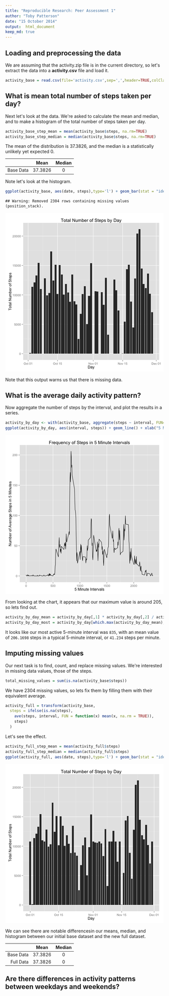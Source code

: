 ```yaml
---
title: "Reproducible Research: Peer Assessment 1"
author: "Toby Patterson"
date: "15 October 2014"
output:  html_document
keep_md: true
---
```




## Loading and preprocessing the data

We are assuming that the activity.zip file is in the current directory, so let's extract the data into a **activity.csv** file and load it.



```r
activity_base = read.csv(file='activity.csv',sep=',',header=TRUE,colClasses=c('integer','Date','integer'))
```

## What is mean total number of steps taken per day?

Next let's look at the data.  We're asked to calculate the mean and median, and to make a histogram of the total number of steps taken per day.


```r
activity_base_step_mean = mean(activity_base$steps, na.rm=TRUE)
activity_base_step_median = median(activity_base$steps, na.rm=TRUE)
```

The mean of the distribution is 37.3826, and the median is a statistically unlikely yet expected 0.

|    | Mean   | Median  |
|---:|:------:|:-------:|
|  Base Data | 37.3826  | 0  |

Note let's look at the histogram.


```r
ggplot(activity_base, aes(date, steps),type='l') + geom_bar(stat = "identity")+ labs(title = "Total Number of Steps by Day", x = "Day", y = "Total Number of Steps")
```

```
## Warning: Removed 2304 rows containing missing values (position_stack).
```

![plot of chunk basic_exploration_histogram](figure/basic_exploration_histogram.png) 

Note that this output warns us that there is missing data.

## What is the average daily activity pattern?

Now aggregate the number of steps by the interval, and plot the results in a series.


```r
activity_by_day <- with(activity_base, aggregate(steps ~ interval, FUN=mean, na.rm=T))
ggplot(activity_by_day, aes(interval, steps)) + geom_line() + xlab("5 Minute Intervals") + ylab("Number of Average Steps in 5 Minutes") + ggtitle("Frequency of Steps in 5 Minute Intervals")
```

![plot of chunk daily_activity_plot](figure/daily_activity_plot.png) 

From looking at the chart, it appears that our maximum value is around 205, so lets find out.


```r
activity_by_day_mean = activity_by_day[,1] * activity_by_day[,2] / activity_by_day[,1]
activity_by_day_most = activity_by_day[which.max(activity_by_day_mean),]
```

It looks like our most active 5-minute interval was ``835``, with an mean value of ``206.1698`` steps in a typical 5-minute interval, or ``41.234`` steps per minute.

## Imputing missing values

Our next task is to find, count, and replace missing values.  We're interested in missing data values, those of the steps.


```r
total_missing_values = sum(is.na(activity_base$steps))
```

We have 2304 missing values, so lets fix them by filling them with their equivalent average.


```r
activity_full = transform(activity_base, 
  steps = ifelse(is.na(steps), 
    ave(steps, interval, FUN = function(x) mean(x, na.rm = TRUE)), 
    steps)
  )
```

Let's see the effect.


```r
activity_full_step_mean = mean(activity_full$steps)
activity_full_step_median = median(activity_full$steps)
ggplot(activity_full, aes(date, steps),type='l') + geom_bar(stat = "identity")+ labs(title = "Total Number of Steps by Day", x = "Day", y = "Total Number of Steps")
```

![plot of chunk impute_missing_values_report](figure/impute_missing_values_report.png) 

We can see there are notable differencesin our means, median, and histogram between our initial base dataset and the new full dataset.

|    | Mean   | Median  |
|---:|:------:|:-------:|
|  Base Data | 37.3826  | 0  |
|  Full Data | 37.3826  | 0  |

## Are there differences in activity patterns between weekdays and weekends?
